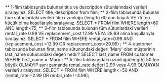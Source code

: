 ** 1-film tablosunda bulunan title ve description sütunlarındaki verileri sıralayınız.
SELECT title, description from film;
** 2-film tablosunda bulunan tüm sütunlardaki verileri film uzunluğu (length) 60 dan büyük VE 75 ten küçük olma koşullarıyla sıralayınız.
SELECT * FROM film
WHERE length>60 AND length<75;
** 3-film tablosunda bulunan tüm sütunlardaki verileri rental_rate 0.99 VE replacement_cost 12.99 VEYA 28.99 olma koşullarıyla sıralayınız.
SELECT * FROM film
WHERE rental_rate=0.99 AND (replacement_cost =12.99 OR replacement_cost=29.99) ;
** 4-customer tablosunda bulunan first_name sütunundaki değeri 'Mary' olan müşterinin last_name sütunundaki değeri nedir?
SELECT last_name FROM customer
WHERE first_name = 'Mary';
** 5-film tablosundaki uzunluğu(length) 50 ten büyük OLMAYIP aynı zamanda rental_rate değeri 2.99 veya 4.99 OLMAYAN verileri sıralayınız.
SELECT * FROM film
WHERE length<=50 AND (rental_rate!=2.99 OR rental_rate !=4.99);
